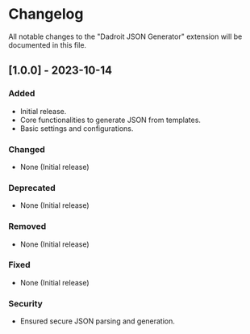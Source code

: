 # Changelog

All notable changes to the "Dadroit JSON Generator" extension will be documented in this file.

## [1.0.0] - 2023-10-14

### Added

- Initial release.
- Core functionalities to generate JSON from templates.
- Basic settings and configurations.

### Changed

- None (Initial release)

### Deprecated

- None (Initial release)

### Removed

- None (Initial release)

### Fixed

- None (Initial release)

### Security

- Ensured secure JSON parsing and generation.